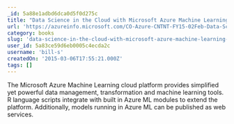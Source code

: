 ```yaml
---
_id: 5a88e1adbd6dca0d5f0d275c
title: "Data Science in the Cloud with Microsoft Azure Machine Learning and R"
url: 'https://azureinfo.microsoft.com/CO-Azure-CNTNT-FY15-02Feb-Data-Science-in-the-Cloud.html'
category: books
slug: 'data-science-in-the-cloud-with-microsoft-azure-machine-learning-and-r'
user_id: 5a83ce59d6eb0005c4ecda2c
username: 'bill-s'
createdOn: '2015-03-06T17:55:21.000Z'
tags: []
---
```


The Microsoft Azure Machine Learning cloud platform provides simplified yet powerful data management, transformation and machine learning tools. R language scripts integrate with built in Azure ML modules to extend the platform. Additionally, models running in Azure ML can be published as web services.
